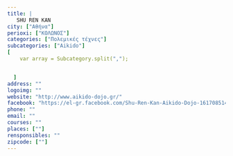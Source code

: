 ```yaml
---
title: |
   SHU REN KAN
city: ["Αθήνα"]
perioxi: ["ΚΟΛΩΝΟΣ"]
categories: ["Πολεμικές τέχνες"]
subcategories: ["Aikido"]
[  
	var array = Subcategory.split(",");


  ]
address: ""
logoimg: ""
website: "http://www.aikido-dojo.gr/"
facebook: "https://el-gr.facebook.com/Shu-Ren-Kan-Aikido-Dojo-161708514023546/"
phone: ""
email: ""
courses: ""
places: [""]
rensponsibles: ""
zipcode: [""]
---
```




